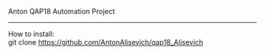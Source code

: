 Anton QAP18 Automation Project

--------

How to install:   
git clone https://github.com/AntonAlisevich/qap18_Alisevich
